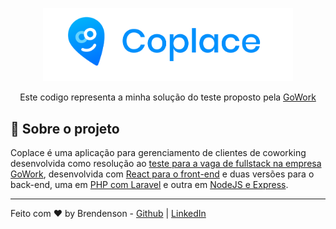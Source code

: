 <p align="center"><img src=".github/logo.png" width="400"></p>


<p  align="center">Este codigo representa a minha solução do teste proposto pela <a  href="https://www.gowork.com.br/">GoWork</a></p>

## 🚀 Sobre o projeto
Coplace é uma aplicação para gerenciamento de clientes de coworking desenvolvida como resolução ao [teste para a vaga de fullstack na empresa GoWork](https://github.com/ctg325/teste-gowork), desenvolvida com [React para o front-end](https://github.com/trylix/teste-gowork-frontend) e duas versões para o back-end, uma em [PHP com Laravel](https://github.com/trylix/teste-gowork-laravel) e outra em [NodeJS e Express](https://github.com/trylix/teste-gowork-nodejs).

***
Feito com ♥️ by Brendenson - [Github](https://github.com/trylix) | [LinkedIn](https://www.linkedin.com/in/dobrendenson)
